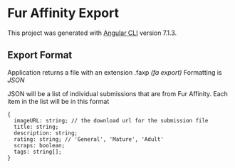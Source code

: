 # Fur Affinity Export

This project was generated with [Angular CLI](https://github.com/angular/angular-cli) version 7.1.3.

## Export Format

Application returns a file with an extension .faxp *(fa export)*
Formatting is *JSON*

JSON will be a list of individual submissions that are from Fur Affinity.
Each item in the list will be in this format
```
{
  imageURL: string; // the download url for the submission file
  title: string;
  description: string;
  rating: string; // 'General', 'Mature', 'Adult'
  scraps: boolean;
  tags: string[];
}
```
